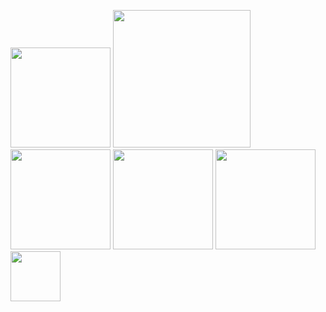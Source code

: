 <img src="https://user-images.githubusercontent.com/90204593/132948648-efd8ec1d-6a0e-4134-a3ee-de4ec25f9237.png" width="160"> <img src="https://user-images.githubusercontent.com/90204593/132948663-2b4c4b6f-358c-470e-aa12-f314ed6cb56a.png" width="220"> <img src="https://user-images.githubusercontent.com/90204593/132948679-525d38e2-7941-4ef4-bbd8-04fcd1f090ff.png" width="160"> <img src="https://user-images.githubusercontent.com/90204593/132948813-6a6f9a04-9475-41a7-bb2f-2b08b0f74ac7.png" width="160"> <img src="https://user-images.githubusercontent.com/90204593/132948844-1f72415f-6552-4b18-9116-932e02a259fd.png" width="160"> <img src="https://user-images.githubusercontent.com/90204593/132948892-233a0165-8de9-435c-a117-af81e74e6a96.png" width="80">

